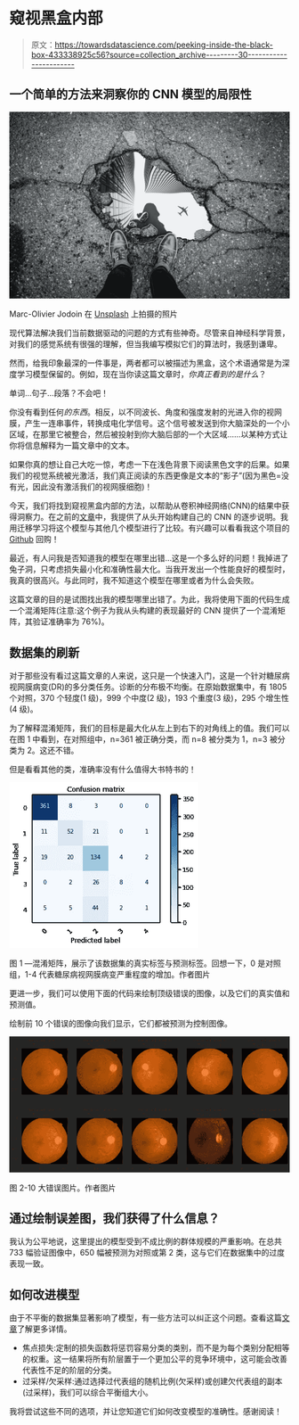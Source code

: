 # 窥视黑盒内部

> 原文：<https://towardsdatascience.com/peeking-inside-the-black-box-433338925c56?source=collection_archive---------30----------------------->

## 一个简单的方法来洞察你的 CNN 模型的局限性

![](img/9e94f5f075bd7da1f6636319cd5c2be3.png)

Marc-Olivier Jodoin 在 [Unsplash](https://unsplash.com/s/photos/mirror?utm_source=unsplash&utm_medium=referral&utm_content=creditCopyText) 上拍摄的照片

现代算法解决我们当前数据驱动的问题的方式有些神奇。尽管来自神经科学背景，对我们的感觉系统有很强的理解，但当我编写模拟它们的算法时，我感到谦卑。

然而，给我印象最深的一件事是，两者都可以被描述为黑盒，这个术语通常是为深度学习模型保留的。例如，现在当你读这篇文章时，*你真正看到的是什么*？

单词…句子…段落？不会吧！

你没有看到任何*的东西*。相反，以不同波长、角度和强度发射的光进入你的视网膜，产生一连串事件，转换成电化学信号。这个信号被发送到你大脑深处的一个小区域，在那里它被整合，然后被投射到你大脑后部的一个大区域……以某种方式让你将信息解释为一篇文章中的文本。

如果你真的想让自己大吃一惊，考虑一下在浅色背景下阅读黑色文字的后果。如果我们的视觉系统被光激活，我们真正阅读的东西更像是文本的“影子”(因为黑色=没有光，因此没有激活我们的视网膜细胞)！

今天，我们将找到窥视黑盒内部的方法，以帮助从卷积神经网络(CNN)的结果中获得洞察力。在之前的[文章](/harnessing-the-power-of-transfer-learning-for-medical-image-classification-fd772054fdc7)中，我提供了从头开始构建自己的 CNN 的逐步说明。我用迁移学习将这个模型与其他几个模型进行了比较。有兴趣可以看看我这个项目的 [Github](https://github.com/ryancburke/blindness_detection) 回购！

最近，有人问我是否知道我的模型在哪里出错…这是一个多么好的问题！我掉进了兔子洞，只考虑损失最小化和准确性最大化。当我开发出一个性能良好的模型时，我真的很高兴。与此同时，我不知道这个模型在哪里或者为什么会失败。

这篇文章的目的是试图找出我的模型哪里出错了。为此，我将使用下面的代码生成一个混淆矩阵(注意:这个例子为我从头构建的表现最好的 CNN 提供了一个混淆矩阵，其验证准确率为 76%)。

## 数据集的刷新

对于那些没有看过这篇文章的人来说，这只是一个快速入门，这是一个针对糖尿病视网膜病变(DR)的多分类任务。诊断的分布极不均衡。在原始数据集中，有 1805 个对照，370 个轻度(1 级)，999 个中度(2 级)，193 个重度(3 级)，295 个增生性(4 级)。

为了解释混淆矩阵，我们的目标是最大化从左上到右下的对角线上的值。我们可以在图 1 中看到，在对照组中，n=361 被正确分类，而 n=8 被分类为 1，n=3 被分类为 2。这还不错。

但是看看其他的类，准确率没有什么值得大书特书的！

![](img/f40a1984a69523576ebf218896676474.png)

图 1 —混淆矩阵，展示了该数据集的真实标签与预测标签。回想一下，0 是对照组，1-4 代表糖尿病视网膜病变严重程度的增加。作者图片

更进一步，我们可以使用下面的代码来绘制顶级错误的图像，以及它们的真实值和预测值。

绘制前 10 个错误的图像向我们显示，它们都被预测为控制图像。

![](img/203473be1f58ed51e6fc47bdc57b7c8f.png)

图 2-10 大错误图片。作者图片

## 通过绘制误差图，我们获得了什么信息？

我认为公平地说，这里提出的模型受到不成比例的群体规模的严重影响。在总共 733 幅验证图像中，650 幅被预测为对照或第 2 类，这与它们在数据集中的过度表现一致。

## 如何改进模型

由于不平衡的数据集显著影响了模型，有一些方法可以纠正这个问题。查看这篇[文章](/handling-imbalanced-datasets-in-deep-learning-f48407a0e758)了解更多详情。

*   焦点损失:定制的损失函数将惩罚容易分类的类别，而不是为每个类别分配相等的权重。这一结果将所有阶层置于一个更加公平的竞争环境中，这可能会改善代表性不足的阶层的分类。
*   过采样/欠采样:通过选择过代表组的随机比例(欠采样)或创建欠代表组的副本(过采样)，我们可以综合平衡组大小。

我将尝试这些不同的选项，并让您知道它们如何改变模型的准确性。感谢阅读！